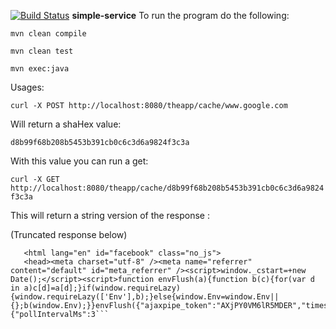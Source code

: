 [![Build Status](https://travis-ci.org/khaosans/simple-service.svg?branch=master)](https://travis-ci.org/khaosans/simple-service)
******simple-service******
To run the program do the following:

```mvn clean compile```

```mvn clean test```

```mvn exec:java```

Usages:

```curl -X POST http://localhost:8080/theapp/cache/www.google.com```

Will return a shaHex value:

```d8b99f68b208b5453b391cb0c6c3d6a9824f3c3a```

With this value you can run a get:

```curl -X GET http://localhost:8080/theapp/cache/d8b99f68b208b5453b391cb0c6c3d6a9824f3c3a```

This will return a string version of the response :

(Truncated response below)
```!DOCTYPE html>
   <html lang="en" id="facebook" class="no_js">
   <head><meta charset="utf-8" /><meta name="referrer" content="default" id="meta_referrer" /><script>window._cstart=+new Date();</script><script>function envFlush(a){function b(c){for(var d in a)c[d]=a[d];}if(window.requireLazy){window.requireLazy(['Env'],b);}else{window.Env=window.Env||{};b(window.Env);}}envFlush({"ajaxpipe_token":"AXjPY0VM6lR5MDER","timeslice_heartbeat_config":{"pollIntervalMs":3```